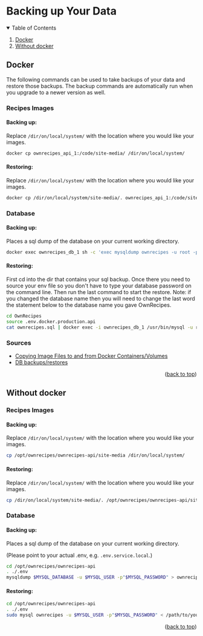 <a name="readme-top"></a>

# Backing up Your Data

<details open>
  <summary>Table of Contents</summary>
  <ol>
    <li><a href="#docker">Docker</a></li>
    <li><a href="#without-docker">Without docker</a></li>
  </ol>
</details>

## Docker

The following commands can be used to take backups of your data and restore those backups. The backup commands are automatically run when you upgrade to a newer version as well.

### Recipes Images

#### Backing up:

Replace `/dir/on/local/system/` with the location where you would like your images.

```sh
docker cp ownrecipes_api_1:/code/site-media/ /dir/on/local/system/
```

#### Restoring:

Replace `/dir/on/local/system/` with the location where you would like your images.

```sh
docker cp /dir/on/local/system/site-media/. ownrecipes_api_1:/code/site-media/
```

### Database

#### Backing up:

Places a sql dump of the database on your current working directory.

```sh
docker exec ownrecipes_db_1 sh -c 'exec mysqldump ownrecipes -u root -p"$MYSQL_ROOT_PASSWORD"' > ownrecipes.sql
```

#### Restoring:

First cd into the dir that contains your sql backup. Once there you need to source your env file so you don't have to type your database password on the command line. Then run the last command to start the restore.
Note: if you changed the database name then you will need to change the last word the statement below to the database name you gave OwnRecipes.

```sh
cd OwnRecipes
source .env.docker.production.api
cat ownrecipes.sql | docker exec -i ownrecipes_db_1 /usr/bin/mysql -u root -p"$MYSQL_ROOT_PASSWORD" ownrecipes
```

### Sources
- [Copying Image Files to and from Docker Containers/Volumes](https://gist.github.com/spalladino/6d981f7b33f6e0afe6bb)
- [DB backups/restores](https://stackoverflow.com/questions/22907231/copying-files-from-host-to-docker-container)


<p align="right">(<a href="#readme-top">back to top</a>)</p>

## Without docker

### Recipes Images

#### Backing up:

Replace `/dir/on/local/system/` with the location where you would like your images.

```sh
cp /opt/ownrecipes/ownrecipes-api/site-media /dir/on/local/system/
```

#### Restoring:

Replace `/dir/on/local/system/` with the location where you would like your images.

```sh
cp /dir/on/local/system/site-media/. /opt/ownrecipes/ownrecipes-api/site-media/
```

### Database

#### Backing up:

Places a sql dump of the database on your current working directory.

(Please point to your actual .env, e.g. `.env.service.local`.)

```sh
cd /opt/ownrecipes/ownrecipes-api
. ./.env
mysqldump $MYSQL_DATABASE -u $MYSQL_USER -p"$MYSQL_PASSWORD" > ownrecipes.sql
```

#### Restoring:

```sh
cd /opt/ownrecipes/ownrecipes-api
. ./.env
sudo mysql ownrecipes -u $MYSQL_USER -p"$MYSQL_PASSWORD" < /path/to/your/ownrecipes.sql
```

<p align="right">(<a href="#readme-top">back to top</a>)</p>
